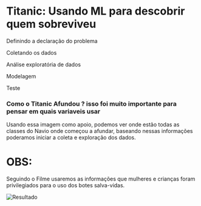 # Titanic: Usando ML para descobrir quem sobreviveu
Definindo a declaração do problema

Coletando os dados

Análise exploratória de dados

Modelagem

Teste

### Como o Titanic Afundou ? isso foi muito importante para pensar em quais variaveis usar
Usando essa imagem como apoio, podemos ver onde estão todas as classes do Navio onde começou a afundar, baseando  nessas informações poderamos iniciar a coleta e exploração dos dados.
# OBS:

Seguindo o Filme usaremos as informações que mulheres e crianças foram privilegiados para o uso dos botes salva-vidas.

![Resultado](https://images.squarespace-cdn.com/content/5006453fe4b09ef2252ba068/1351660113175-514SN9PXFWB9N2MNB8DV/TItanic-Survival-Infographic.jpg?format=1000w&content-type=image%2Fjpeg)
